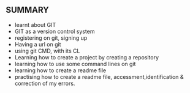 ## SUMMARY
- learnt about GIT
- GIT as a version control system
- registering on git, signing up
- Having a url on git
- using git CMD, with its CL
- Learning how to create a project by creating a repository
- learning how to use some command lines on git
- learning how to create a readme file 
- practising how to create a readme file, accessment,identification & correction of my errors. 